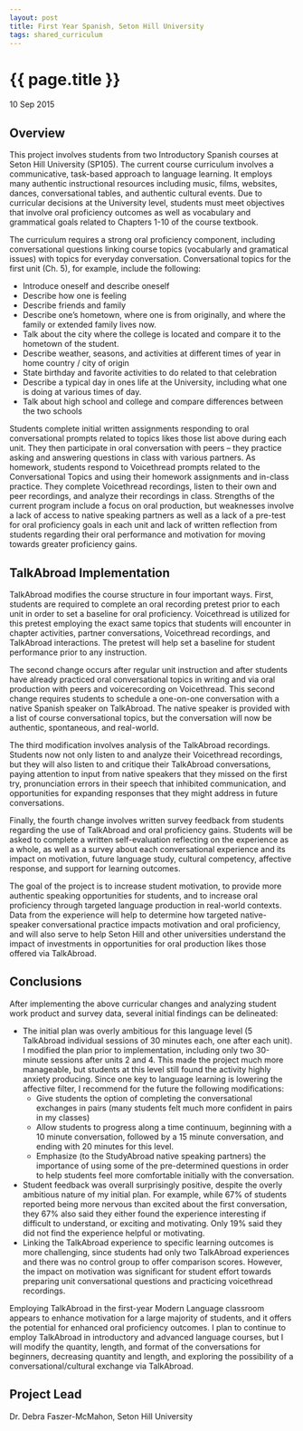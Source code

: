 ```yaml
---
layout: post
title: First Year Spanish, Seton Hill University
tags: shared_curriculum
---
```


# {{ page.title }}

 10 Sep 2015

## Overview

This project involves students from two Introductory Spanish courses at Seton Hill University (SP105). The current course curriculum involves a communicative, task-based approach to language learning. It employs many authentic instructional resources including music, films, websites, dances, conversational tables, and authentic cultural events.  Due to curricular decisions at the University level, students must meet objectives that involve oral proficiency outcomes as well as vocabulary and grammatical goals related to Chapters 1-10 of the course textbook.

The curriculum requires a strong oral proficiency component, including conversational questions linking course topics (vocabularly and gramatical issues) with topics for everyday conversation.  Conversational topics for the first unit (Ch. 5), for example, include the following:

* Introduce oneself and describe oneself
* Describe how one is feeling 
* Describe friends and family
* Describe one’s hometown, where one is from originally, and where the family or extended family lives now.  
* Talk about the city where the college is located and compare it to the hometown of the student.  
* Describe weather, seasons, and activities at different times of year in home country / city of origin
* State birthday and favorite activities to do related to that celebration
* Describe a typical day in ones life at the University, including what one is doing at various times of day.
* Talk about high school and college and compare differences between the two schools

Students complete initial written assignments responding to oral conversational prompts related to topics likes those list above during each unit. They then participate in oral conversation with peers – they practice asking and answering questions in class with various partners.  As homework, students respond to Voicethread prompts related to the Conversational Topics and using their homework assignments and in-class practice.  They complete Voicethread recordings, listen to their own and peer recordings, and analyze their recordings in class.  Strengths of the current program include a focus on oral production, but weaknesses involve a lack of access to native speaking partners as well as a lack of a pre-test for oral proficiency goals in each unit and lack of written reflection from students regarding their oral performance and motivation for moving towards greater proficiency gains.  

## TalkAbroad Implementation

TalkAbroad modifies the  course structure in four important ways. First, students are required to complete an oral recording pretest prior to each unit in order to set a baseline for oral proficiency.  Voicethread is utilized for this pretest employing the exact same topics that students will encounter in chapter activities, partner conversations, Voicethread recordings, and TalkAbroad interactions.  The pretest will help set a baseline for student performance prior to any instruction.

The second change occurs after regular unit instruction and after students have already practiced oral conversational topics in writing and via oral production with peers and voicerecording on Voicethread.  This second change requires students to schedule a one-on-one conversation with a native Spanish speaker on TalkAbroad.  The native speaker is provided with a list of course conversational topics, but the conversation will now be authentic, spontaneous, and real-world.

The third modification involves analysis of the TalkAbroad recordings.  Students now not only listen to and analyze their Voicethread recordings, but they will also listen to and critique their TalkAbroad conversations, paying attention to input from native speakers that they missed on the first try, pronunciation errors in their speech that inhibited communication, and opportunities for expanding responses that they might address in future conversations. 

Finally, the fourth change involves written survey feedback from students regarding the use of TalkAbroad and oral proficiency gains.  Students will be asked to complete a written self-evaluation reflecting on the experience as a whole, as well as a survey about each conversational experience and its impact on motivation, future language study, cultural competency, affective response, and support for learning outcomes.

The goal of the project is to increase student motivation, to provide more authentic speaking opportunities for students, and to increase oral proficiency through targeted language production in real-world contexts.  Data from the experience will help to determine how targeted native-speaker conversational practice impacts motivation and oral proficiency, and will also serve to help Seton Hill and other universities understand the impact of investments in opportunities for oral production likes those offered via TalkAbroad.

## Conclusions

After implementing the above curricular changes and analyzing student work product and survey data, several initial findings can be delineated:

* The initial plan was overly ambitious for this language level (5 TalkAbroad individual sessions of 30 minutes each, one after each unit).  I modified the plan prior to implementation, including only two 30-minute sessions after units 2 and 4.  This made the project much more manageable, but students at this level still found the activity highly anxiety producing. Since one key to language learning is lowering the affective filter, I recommend for the future the following modifications:
	* Give students the option of completing the conversational exchanges in pairs (many students felt much more confident in pairs in my classes)
	* Allow students to progress along a time continuum, beginning with a 10 minute conversation, followed by a 15 minute conversation, and ending with 20 minutes for this level.
	* Emphasize (to the StudyAbroad native speaking partners) the importance of using some of the pre-determined questions in order to help students feel more comfortable initially with the conversation.
* Student feedback was overall surprisingly positive, despite the overly ambitious nature of my initial plan.  For example, while 67% of students reported being more nervous than excited about the first conversation, they 67% also said they either found the experience interesting if difficult to understand, or exciting and motivating.  Only 19% said they did not find the experience helpful or motivating.
* Linking the TalkAbroad experience to specific learning outcomes is more challenging, since students had only two TalkAbroad experiences and there was no control group to offer comparison scores.  However, the impact on motivation was significant for student effort towards preparing unit conversational questions and practicing voicethread recordings.

Employing TalkAbroad in the first-year Modern Language classroom appears to enhance motivation for a large majority of students, and it offers the potential for enhanced oral proficiency outcomes. I plan to continue to employ TalkAbroad in introductory and advanced language courses, but I will modify the quantity, length, and format of the conversations for beginners, decreasing quantity and length, and exploring the possibility of a conversational/cultural exchange via TalkAbroad.

## Project Lead

Dr. Debra Faszer-McMahon, Seton Hill University
